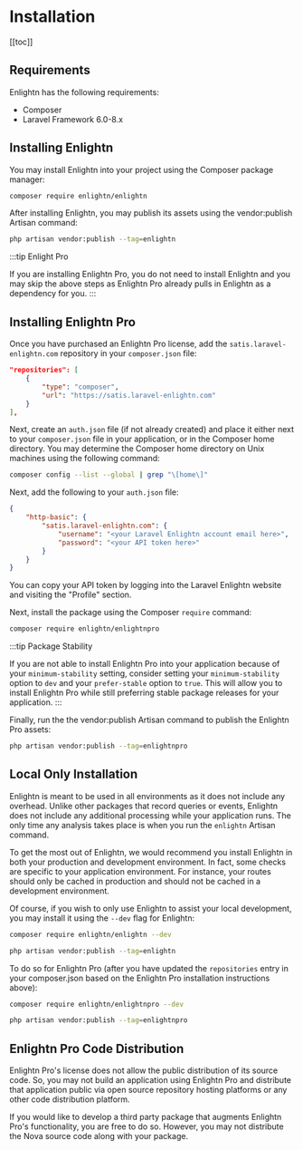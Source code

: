 # Installation
[[toc]]

## Requirements

Enlightn has the following requirements:

- Composer
- Laravel Framework 6.0-8.x

## Installing Enlightn

You may install Enlightn into your project using the Composer package manager:

```bash
composer require enlightn/enlightn
```

After installing Enlightn, you may publish its assets using the vendor:publish Artisan command:

```bash
php artisan vendor:publish --tag=enlightn
```

:::tip Enlight Pro

If you are installing Enlightn Pro, you do not need to install Enlightn and you may skip the above steps as Enlightn Pro already pulls in Enlightn as a dependency for you.
:::

## Installing Enlightn Pro

Once you have purchased an Enlightn Pro license, add the `satis.laravel-enlightn.com` repository in your `composer.json` file:

```json
"repositories": [
    {
        "type": "composer",
        "url": "https://satis.laravel-enlightn.com"
    }
],
```

Next, create an `auth.json` file (if not already created) and place it either next to your `composer.json` file in your application, or in the Composer home directory. You may determine the Composer home directory on Unix machines using the following command:

```bash
composer config --list --global | grep "\[home\]"
```

Next, add the following to your `auth.json` file:

```json
{
    "http-basic": {
        "satis.laravel-enlightn.com": {
            "username": "<your Laravel Enlightn account email here>",
            "password": "<your API token here>"
        }
    }
}
```
You can copy your API token by logging into the Laravel Enlightn website and visiting the "Profile" section.

Next, install the package using the Composer `require` command:

```bash
composer require enlightn/enlightnpro
```

:::tip Package Stability

If you are not able to install Enlightn Pro into your application because of your `minimum-stability` setting, consider setting your `minimum-stability` option to `dev` and your `prefer-stable` option to `true`. This will allow you to install Enlightn Pro while still preferring stable package releases for your application.
:::

Finally, run the the vendor:publish Artisan command to publish the Enlightn Pro assets:

```bash
php artisan vendor:publish --tag=enlightnpro
```

## Local Only Installation

Enlightn is meant to be used in all environments as it does not include any overhead. Unlike other packages that record queries or events, Enlightn does not include any additional processing while your application runs. The only time any analysis takes place is when you run the `enlightn` Artisan command.

To get the most out of Enlightn, we would recommend you install Enlightn in both your production and development environment. In fact, some checks are specific to your application environment. For instance, your routes should only be cached in production and should not be cached in a development environment.

Of course, if you wish to only use Enlightn to assist your local development, you may install it using the `--dev` flag for Enlightn:

```bash
composer require enlightn/enlightn --dev

php artisan vendor:publish --tag=enlightn
```

To do so for Enlightn Pro (after you have updated the `repositories` entry in your composer.json based on the Enlightn Pro installation instructions above):

```bash
composer require enlightn/enlightnpro --dev

php artisan vendor:publish --tag=enlightnpro
```

## Enlightn Pro Code Distribution

Enlightn Pro's license does not allow the public distribution of its source code. So, you may not build an application using Enlightn Pro and distribute that application public via open source repository hosting platforms or any other code distribution platform.

If you would like to develop a third party package that augments Enlightn Pro's functionality, you are free to do so. However, you may not distribute the Nova source code along with your package.
